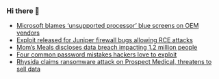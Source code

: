 ### Hi there 👋

<!--START_SECTION:feed-->
* [Microsoft blames ‘unsupported processor’ blue screens on OEM vendors](https://www.bleepingcomputer.com/news/microsoft/microsoft-blames-unsupported-processor-blue-screens-on-oem-vendors/)
* [Exploit released for Juniper firewall bugs allowing RCE attacks](https://www.bleepingcomputer.com/news/security/exploit-released-for-juniper-firewall-bugs-allowing-rce-attacks/)
* [Mom’s Meals discloses data breach impacting 1.2 million people](https://www.bleepingcomputer.com/news/security/moms-meals-discloses-data-breach-impacting-12-million-people/)
* [Four common password mistakes hackers love to exploit](https://www.bleepingcomputer.com/news/security/four-common-password-mistakes-hackers-love-to-exploit/)
* [Rhysida claims ransomware attack on Prospect Medical, threatens to sell data](https://www.bleepingcomputer.com/news/security/rhysida-claims-ransomware-attack-on-prospect-medical-threatens-to-sell-data/)
<!--END_SECTION:feed-->

<!--
**frankenk/frankenk** is a ✨ _special_ ✨ repository because its `README.md` (this file) appears on your GitHub profile.

Here are some ideas to get you started:

- 🔭 I’m currently working on ...
- 🌱 I’m currently learning ...
- 👯 I’m looking to collaborate on ...
- 🤔 I’m looking for help with ...
- 💬 Ask me about ...
- 📫 How to reach me: ...
- 😄 Pronouns: ...
- ⚡ Fun fact: ...
-->



